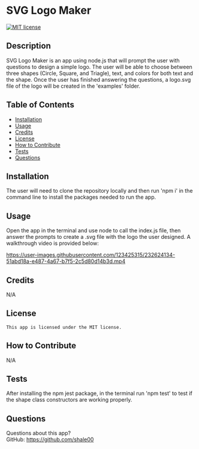 # SVG Logo Maker

  [![MIT license](https://img.shields.io/badge/License-MIT-blue.svg)](https://lbesson.mit-license.org/)

  ## Description
  SVG Logo Maker is an app using node.js that will prompt the user with questions to design a simple logo. The user will be able to choose between three shapes (Circle, Square, and Triagle), text, and colors for both text and the shape. Once the user has finished answering the questions, a logo.svg file of the logo will be created in the 'examples' folder.
  ## Table of Contents
  * [Installation](#installation)
  * [Usage](#usage)
  * [Credits](#credits)
  * [License](#license)
  * [How to Contribute](#how-to-contribute)
  * [Tests](#tests)
  * [Questions](#questions)
  
  ## Installation
  The user will need to clone the repository locally and then run 'npm i' in the command line to install the packages needed to run the app.

  ## Usage
  Open the app in the terminal and use node to call the index.js file, then answer the prompts to create a .svg file with the logo the user designed. A walkthrough video is provided below:
  


https://user-images.githubusercontent.com/123425315/232624134-51abd18a-e487-4a67-b7f5-2c5d80d14b3d.mp4


  ## Credits
  N/A

  ## License
    This app is licensed under the MIT license.

  ## How to Contribute
  N/A

  ## Tests
  After installing the npm jest package, in the terminal run 'npm test' to test if the shape class constructors are working properly.

  ## Questions
  Questions about this app?  
  GitHub: https://github.com/shale00  
